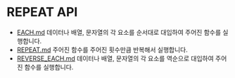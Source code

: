# REPEAT API
* [EACH.md](EACH.md) 데이터나 배열, 문자열의 각 요소를 순서대로 대입하여 주어진 함수를 실행합니다.
* [REPEAT.md](REPEAT.md) 주어진 함수를 주어진 횟수만큼 반복해서 실행합니다.
* [REVERSE_EACH.md](REVERSE_EACH.md) 데이터나 배열, 문자열의 각 요소를 역순으로 대입하여 주어진 함수를 실행합니다.
